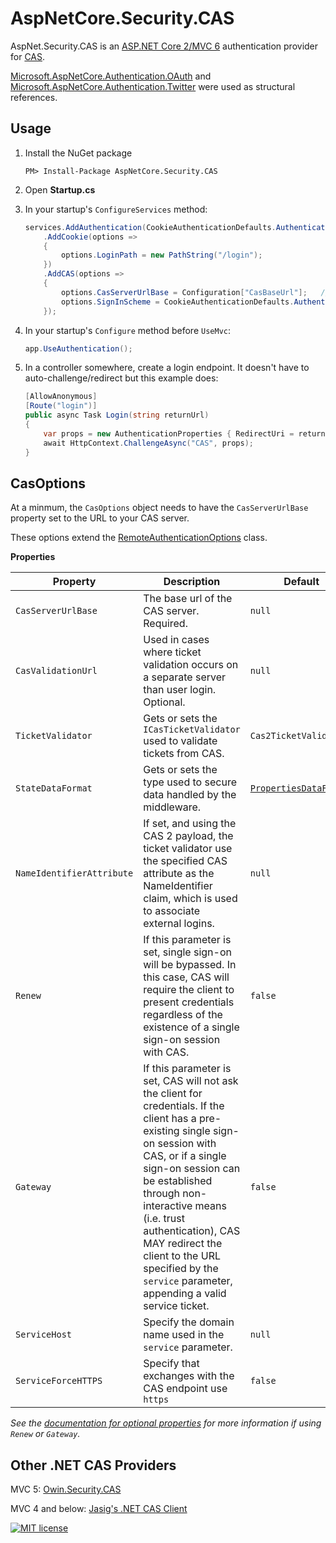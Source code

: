 AspNetCore.Security.CAS
===================

AspNet.Security.CAS is an [ASP.NET Core 2/MVC 6](https://docs.microsoft.com/en-us/aspnet/core/) authentication provider for [CAS](https://github.com/apereo/cascas).

[Microsoft.AspNetCore.Authentication.OAuth](https://github.com/aspnet/Security/tree/dev/src/Microsoft.AspNetCore.Authentication.Twitter) and [Microsoft.AspNetCore.Authentication.Twitter](https://github.com/aspnet/Security/tree/dev/src/Microsoft.AspNetCore.Authentication.Twitter) were used as structural references.

## Usage

1. Install the NuGet package

    `PM> Install-Package AspNetCore.Security.CAS`

1. Open **Startup.cs**

1. In your startup's `ConfigureServices` method:

	```c#
	services.AddAuthentication(CookieAuthenticationDefaults.AuthenticationScheme)
		.AddCookie(options =>
		{
			options.LoginPath = new PathString("/login");
		})
		.AddCAS(options =>
		{
			options.CasServerUrlBase = Configuration["CasBaseUrl"];   // Set in `appsettings.json` file.
			options.SignInScheme = CookieAuthenticationDefaults.AuthenticationScheme;
		});
	```

1. In your startup's `Configure` method before `UseMvc`:

    ```c#
    app.UseAuthentication();
    ```

1. In a controller somewhere, create a login endpoint.  It doesn't have to auto-challenge/redirect but this example does:

	```c#
    [AllowAnonymous]
    [Route("login")]
    public async Task Login(string returnUrl)
    {
        var props = new AuthenticationProperties { RedirectUri = returnUrl };
        await HttpContext.ChallengeAsync("CAS", props);
    }
	```

## CasOptions

At a minmum, the `CasOptions` object needs to have the `CasServerUrlBase` property set to the URL to your CAS server.

These options extend the [RemoteAuthenticationOptions](https://github.com/aspnet/Security/blob/dev/src/Microsoft.AspNetCore.Authentication/RemoteAuthenticationOptions.cs) class.

**Properties**

| Property                | Description                                                                                                                                                                                                                                                                                                                                                          | Default                                                                                                                                            |   |
|-------------------------|----------------------------------------------------------------------------------------------------------------------------------------------------------------------------------------------------------------------------------------------------------------------------------------------------------------------------------------------------------------------|----------------------------------------------------------------------------------------------------------------------------------------------------|---|
| `CasServerUrlBase`      | The base url of the CAS server. Required.                                                                                                                                                                                                                                                                                                                            | `null`                                                                                                                                             |   |
| `CasValidationUrl`        | Used in cases where ticket validation occurs on a separate server than user login.  Optional.                                                                                                                                                                                                                                                                        | `null`                                                                                                                                             |   |
| `TicketValidator`         | Gets or sets the `ICasTicketValidator` used to validate tickets from CAS.                                                                                                                                                                                                                                                                                            | `Cas2TicketValidator`                                                                                                                              |   |
| `StateDataFormat`         | Gets or sets the type used to secure data handled by the middleware.                                                                                                                                                                                                                                                                                                 | [`PropertiesDataFormat`](https://docs.microsoft.com/en-us/dotnet/api/microsoft.aspnetcore.authentication.propertiesdataformat?view=aspnetcore-2.0) |   |
| `NameIdentifierAttribute` | If set, and using the CAS 2 payload, the ticket validator use the specified CAS attribute as the NameIdentifier claim, which is used to associate external logins.                                                                                                                                                                                                   | `null`                                                                                                                                             |   |
| `Renew`                   | If this parameter is set, single sign-on will be bypassed. In this case, CAS will require the client to present credentials regardless of the existence of a single sign-on session with CAS.                                                                                                                                                                        | `false`                                                                                                                                            |   |
| `Gateway`                 | If this parameter is set, CAS will not ask the client for credentials. If the client has a pre-existing single sign-on session with CAS, or if a single sign-on session can be established through non-interactive means (i.e. trust authentication), CAS MAY redirect the client to the URL specified by the `service` parameter, appending a valid service ticket. | `false`                                                                                                                                                   |   |
| `ServiceHost`             | Specify the domain name used in the `service` parameter.                                                                                                                                                                                                                                                                                                             | `null`                                                                                                                                                   |   | 
| `ServiceForceHTTPS`       | Specify that exchanges with the CAS endpoint use `https`                                                                                                                                                                                                                                                                                                             | `false`                                                                                                                                                   |   | 

*See the [documentation for optional properties](https://apereo.github.io/cas/5.0.x/protocol/CAS-Protocol-V2-Specification.html#211-parameters) for more information if using `Renew` or `Gateway`.*

## Other .NET CAS Providers

MVC 5: [Owin.Security.CAS](https://github.com/noelbundick/Owin.Security.CAS)

MVC 4 and below: [Jasig's .NET CAS Client](https://github.com/Jasig/dotnet-cas-client)


[![MIT license](https://img.shields.io/badge/license-MIT-blue.svg)](https://github.com/IUCrimson/AspNet.Security.CAS/blob/master/LICENSE.md)
